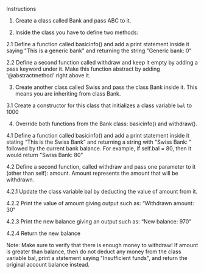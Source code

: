 Instructions
1. Create a class called Bank and pass ABC to it. 

2. Inside the class you have to define two methods: 

2.1 Define a function called basicinfo() and add a print statement inside it saying "This is a generic bank" and returning the string "Generic bank: 0"  

2.2 Define a second function called withdraw and keep it empty by adding a pass keyword under it. Make this function abstract by adding '@abstractmethod' right above it. 

3. Create another class called Swiss and pass the class Bank inside it. This means you are inheriting from class Bank.  

3.1 Create a constructor for this class that initializes a class variable `bal` to 1000

4. Override both functions from the Bank class: basicinfo() and withdraw(). 

4.1 Define a function called basicinfo() and add a print statement inside it stating “This is the Swiss Bank” and returning a string with "Swiss Bank: " followed by the current bank balance. For example, if self.bal = 80, then it would return "Swiss Bank: 80"

4.2 Define a second function,  called withdraw and pass one parameter to it (other than self): amount. Amount represents the amount that will be withdrawn. 

4.2.1 Update the class variable bal by deducting the value of amount from it. 

4.2.2 Print the value of amount giving output such as: “Withdrawn amount: 30"

4.2.3 Print the new balance giving an output such as: “New balance: 970”

4.2.4 Return the new balance

Note: Make sure to verify that there is enough money to withdraw! If amount is greater than balance, then do not deduct any money from the class variable bal, print a statement saying "Insufficient funds",  and return the original account balance instead.